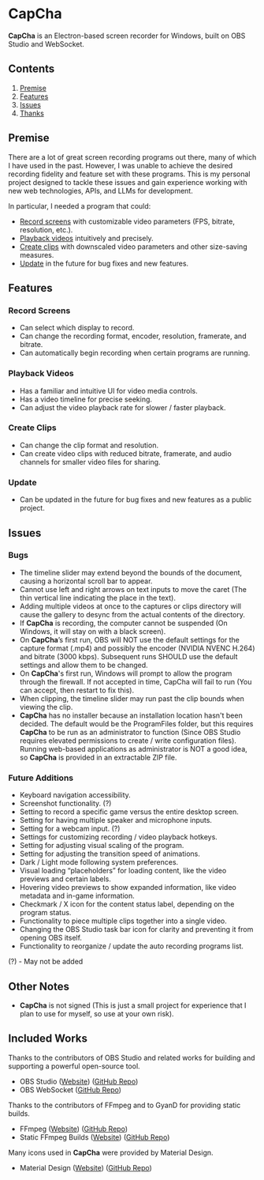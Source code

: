 # CapCha

**CapCha** is an Electron-based screen recorder for Windows, built on OBS Studio and WebSocket.

## Contents

1. [Premise](#premise)
2. [Features](#features)
3. [Issues](#issues)
4. [Thanks](#thanks)

## Premise

There are a lot of great screen recording programs out there, many of which I have used in the past. However, I was unable to achieve the desired recording fidelity and feature set with these programs. This is my personal project designed to tackle these issues and gain experience working with new web technologies, APIs, and LLMs for development.

In particular, I needed a program that could:

- [Record screens](#record-screens) with customizable video parameters (FPS, bitrate, resolution, etc.).
- [Playback videos](#playback-videos) intuitively and precisely.
- [Create clips](#create-clips) with downscaled video parameters and other size-saving measures.
- [Update](#update) in the future for bug fixes and new features.

## Features

### Record Screens

- Can select which display to record.
- Can change the recording format, encoder, resolution, framerate, and bitrate.
- Can automatically begin recording when certain programs are running.

### Playback Videos

- Has a familiar and intuitive UI for video media controls.
- Has a video timeline for precise seeking.
- Can adjust the video playback rate for slower / faster playback.

### Create Clips

- Can change the clip format and resolution.
- Can create video clips with reduced bitrate, framerate, and audio channels for smaller video files for sharing.

### Update

- Can be updated in the future for bug fixes and new features as a public project.

## Issues

### Bugs

- The timeline slider may extend beyond the bounds of the document, causing a horizontal scroll bar to appear.
- Cannot use left and right arrows on text inputs to move the caret (The thin vertical line indicating the place in the text).
- Adding multiple videos at once to the captures or clips directory will cause the gallery to desync from the actual contents of the directory.
- If **CapCha** is recording, the computer cannot be suspended (On Windows, it will stay on with a black screen).
- On **CapCha**’s first run, OBS will NOT use the default settings for the capture format (.mp4) and possibly the encoder (NVIDIA NVENC H.264) and bitrate (3000 kbps). Subsequent runs SHOULD use the default settings and allow them to be changed.
- On **CapCha**'s first run, Windows will prompt to allow the program through the firewall. If not accepted in time, CapCha will fail to run (You can accept, then restart to fix this).
- When clipping, the timeline slider may run past the clip bounds when viewing the clip.
- **CapCha** has no installer because an installation location hasn't been decided. The default would be the ProgramFiles folder, but this requires **CapCha** to be run as an administrator to function (Since OBS Studio requires elevated permissions to create / write configuration files). Running web-based applications as administrator is NOT a good idea, so **CapCha** is provided in an extractable ZIP file.

### Future Additions

- Keyboard navigation accessibility.
- Screenshot functionality. (?)
- Setting to record a specific game versus the entire desktop screen.
- Setting for having multiple speaker and microphone inputs.
- Setting for a webcam input. (?)
- Settings for customizing recording / video playback hotkeys.
- Setting for adjusting visual scaling of the program.
- Setting for adjusting the transition speed of animations.
- Dark / Light mode following system preferences.
- Visual loading “placeholders” for loading content, like the video previews and certain labels.
- Hovering video previews to show expanded information, like video metadata and in-game information.
- Checkmark / X icon for the content status label, depending on the program status.
- Functionality to piece multiple clips together into a single video.
- Changing the OBS Studio task bar icon for clarity and preventing it from opening OBS itself.
- Functionality to reorganize / update the auto recording programs list.

(?) - May not be added

## Other Notes

- **CapCha** is not signed (This is just a small project for experience that I plan to use for myself, so use at your own risk).

## Included Works

Thanks to the contributors of OBS Studio and related works for building and supporting a powerful open-source tool.

- OBS Studio ([Website](https://obsproject.com)) ([GitHub Repo](https://github.com/obsproject/obs-studio))
- OBS WebSocket ([GitHub Repo](https://github.com/obsproject/obs-websocket))

Thanks to the contributors of FFmpeg and to GyanD for providing static builds.

- FFmpeg ([Website](https://ffmpeg.org/)) ([GitHub Repo](https://github.com/FFmpeg/FFmpeg))
- Static FFmpeg Builds ([Website](https://gyan.dev/ffmpeg)) ([GitHub Repo](https://github.com/GyanD/codexffmpeg))

Many icons used in **CapCha** were provided by Material Design.

- Material Design ([Website](https://fonts.google.com/icons)) ([GitHub Repo](https://github.com/google/material-design-icons))